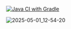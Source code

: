 [![Java CI with Gradle](https://github.com/Artur-star-web/pattern/actions/workflows/gradle.yml/badge.svg)](https://github.com/Artur-star-web/pattern/actions/workflows/gradle.yml)



![2025-05-01_12-54-20](https://github.com/user-attachments/assets/1f370380-0d47-4f9b-a909-541795b3ce5b)

